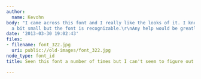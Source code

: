 ```yaml
---
author:
  name: Kevohn
body: "I came across this font and I really like the looks of it. I know the pic is
  a bit small but the font is recognizable.\r\nAny help would be greatly appreciated."
date: '2013-03-30 19:02:43'
files:
- filename: font_322.jpg
  uri: public://old-images/font_322.jpg
node_type: font_id
title: Seen this font a number of times but I can't seem to figure out the name.

---
```

